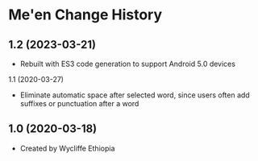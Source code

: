Me'en Change History
====================

1.2 (2023-03-21)
----------------
* Rebuilt with ES3 code generation to support Android 5.0 devices

1.1 (2020-03-27)
* Eliminate automatic space after selected word, since users often add suffixes or punctuation after a word

1.0 (2020-03-18)
----------------
* Created by Wycliffe Ethiopia
